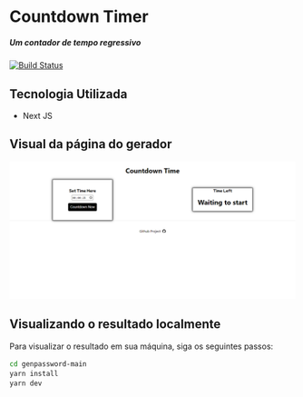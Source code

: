 # Countdown Timer
##### Um contador de tempo regressivo
[![Build Status](https://travis-ci.org/joemccann/dillinger.svg?branch=master)](https://travis-ci.org/joemccann/dillinger)



## Tecnologia Utilizada

- Next JS

## Visual da página do gerador

![Foo](https://github.com/jeffersonmatheusdev/countdown-timer-nextjs/blob/main/Prints/homepage.png?raw=true)

## Visualizando o resultado localmente

Para visualizar o resultado em sua máquina, siga os seguintes passos:
```sh
cd genpassword-main
yarn install
yarn dev
```
